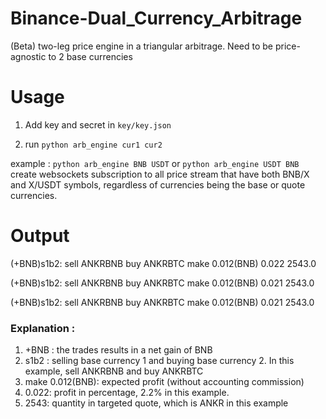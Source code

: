 # Binance-Dual_Currency_Arbitrage
(Beta) two-leg price engine in a triangular arbitrage. Need to be price-agnostic to 2 base currencies

# Usage
1. Add key and secret in `key/key.json`

2. run  `python arb_engine cur1 cur2`

example : 
`python arb_engine BNB USDT` or `python arb_engine USDT BNB`
create websockets subscription to all price stream that have both BNB/X and X/USDT symbols, regardless of currencies being the base or quote currencies. 



# Output
(+BNB)s1b2: sell ANKRBNB buy ANKRBTC make 0.012(BNB) 0.022 2543.0

(+BNB)s1b2: sell ANKRBNB buy ANKRBTC make 0.012(BNB) 0.021 2543.0

(+BNB)s1b2: sell ANKRBNB buy ANKRBTC make 0.012(BNB) 0.021 2543.0

### Explanation :
1. +BNB : the trades results in a net gain of BNB
2. s1b2 : selling base currency 1 and buying base currency 2. In this example, sell ANKRBNB and buy ANKRBTC
3. make 0.012(BNB): expected profit (without accounting commission)
4. 0.022: profit in percentage, 2.2% in this example.
5. 2543: quantity in targeted quote, which is ANKR in this example
